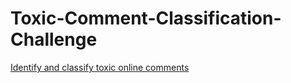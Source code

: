 # Toxic-Comment-Classification-Challenge 
[Identify and classify toxic online comments](https://www.kaggle.com/c/jigsaw-toxic-comment-classification-challenge)
